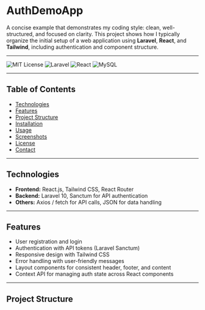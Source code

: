 # AuthDemoApp

A concise example that demonstrates my coding style: clean, well-structured, and focused on clarity. This project shows how I typically organize the initial setup of a web application using **Laravel**, **React**, and **Tailwind**, including authentication and component structure.

---

![MIT License](https://img.shields.io/badge/license-MIT-green)
![Laravel](https://img.shields.io/badge/backend-Laravel-red)
![React](https://img.shields.io/badge/frontend-React-blue)
![MySQL](https://img.shields.io/badge/database-MySQL-yellow)

---

## Table of Contents

- [Technologies](#technologies)
- [Features](#features)
- [Project Structure](#project-structure)
- [Installation](#installation)
- [Usage](#usage)
- [Screenshots](#screenshots)
- [License](#license)
- [Contact](#contact)

---

## Technologies

- **Frontend:** React.js, Tailwind CSS, React Router
- **Backend:** Laravel 10, Sanctum for API authentication
- **Others:** Axios / fetch for API calls, JSON for data handling

---

## Features

- User registration and login
- Authentication with API tokens (Laravel Sanctum)
- Responsive design with Tailwind CSS
- Error handling with user-friendly messages
- Layout components for consistent header, footer, and content
- Context API for managing auth state across React components

---

## Project Structure


